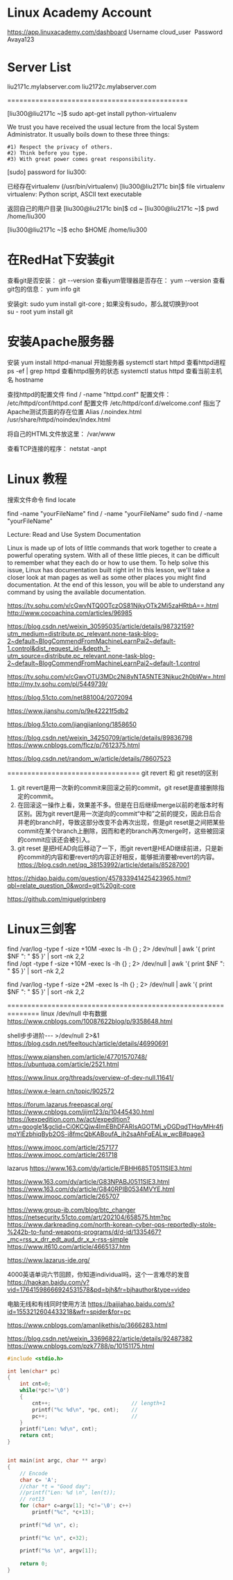 
Linux Academy Account
=======================================================

https://app.linuxacademy.com/dashboard
Username	cloud_user 
Password	Avaya123

Server List
===============

liu2171c.mylabserver.com
liu2172c.mylabserver.com



=============================================


[liu300@liu2171c ~]$ sudo apt-get install python-virtualenv

We trust you have received the usual lecture from the local System
Administrator. It usually boils down to these three things:

    #1) Respect the privacy of others.
    #2) Think before you type.
    #3) With great power comes great responsibility.

[sudo] password for liu300:



已经存在virtualenv (/usr/bin/virtualenv)
[liu300@liu2171c bin]$ file virtualenv
virtualenv: Python script, ASCII text executable





返回自己的用户目录
[liu300@liu2171c bin]$ cd ~
[liu300@liu2171c ~]$ pwd
/home/liu300



[liu300@liu2171c ~]$ echo $HOME
/home/liu300



在RedHat下安装git
======================================

查看git是否安装： git --version
查看yum管理器是否存在： yum --version
查看git包的信息： yum info git

安装git: sudo yum install git-core     ; 如果没有sudo，那么就切换到root   
su - root
yum install git   


安装Apache服务器
====================
安装 yum install httpd-manual
开始服务器 systemctl start httpd
查看httpd进程   ps -ef | grep httpd
查看httpd服务的状态  systemctl status httpd
查看当前主机名 hostname

查找httpd的配置文件 find / -name "httpd.conf"
配置文件： /etc/httpd/conf/httpd.conf
配置文件 /etc/httpd/conf.d/welcome.conf 指出了Apache测试页面的存在位置
Alias /.noindex.html /usr/share/httpd/noindex/index.html

将自己的HTML文件放这里： /var/www



查看TCP连接的程序： netstat -anpt

Linux 教程
===============================================

搜索文件命令
find 
locate 

find -name "yourFileName"
find / -name "yourFileName"
sudo find / -name "yourFileName"







Lecture: Read and Use System Documentation


Linux is made up of lots of little commands that work together to create a powerful operating system. With all of these little pieces, it can be difficult to remember what they each do or how to use them. To help solve this issue, Linux has documentation built right in! In this lesson, we'll take a closer look at man pages as well as some other places you might find documentation. At the end of this lesson, you will be able to understand any command by using the available documentation.


https://tv.sohu.com/v/cGwvNTQ0OTczOS81NjkyOTk2Mi5zaHRtbA==.html
http://www.cocoachina.com/articles/96985

https://blog.csdn.net/weixin_30595035/article/details/98732159?utm_medium=distribute.pc_relevant.none-task-blog-2~default~BlogCommendFromMachineLearnPai2~default-1.control&dist_request_id=&depth_1-utm_source=distribute.pc_relevant.none-task-blog-2~default~BlogCommendFromMachineLearnPai2~default-1.control

https://tv.sohu.com/v/cGwvOTU3MDc2Ni8yNTA5NTE3Njkuc2h0bWw=.html
http://my.tv.sohu.com/pl/5449739/

https://blog.51cto.com/net881004/2072094

https://www.jianshu.com/p/9e42221f5db2

https://blog.51cto.com/jiangjianlong/1858650

https://blog.csdn.net/weixin_34250709/article/details/89836798
https://www.cnblogs.com/flcz/p/7612375.html

https://blog.csdn.net/random_w/article/details/78607523

=================================
git revert 和 git reset的区别
1. git revert是用一次新的commit来回滚之前的commit，git reset是直接删除指定的commit。
2. 在回滚这一操作上看，效果差不多。但是在日后继续merge以前的老版本时有区别。因为git revert是用一次逆向的commit“中和”之前的提交，因此日后合并老的branch时，导致这部分改变不会再次出现，但是git reset是之间把某些commit在某个branch上删除，因而和老的branch再次merge时，这些被回滚的commit应该还会被引入。
3. git reset 是把HEAD向后移动了一下，而git revert是HEAD继续前进，只是新的commit的内容和要revert的内容正好相反，能够抵消要被revert的内容。
https://blog.csdn.net/qq_38153992/article/details/85287001

https://zhidao.baidu.com/question/457833941425423965.html?qbl=relate_question_0&word=git%20git-core



https://github.com/miguelgrinberg



Linux三剑客
=========


find /var/log -type f -size +10M -exec ls -lh {} \; 2> /dev/null | awk '{ print $NF ": " $5 }' | sort -nk 2,2    
find /opt     -type f -size +10M -exec ls -lh {} \; 2> /dev/null | awk '{ print $NF ": " $5 }' | sort -nk 2,2      

find /var/log -type f -size +2M -exec ls -lh {} \; 2> /dev/null | awk '{ print $NF ": " $5 }' | sort -nk 2,2


==============================================================
linux /dev/null 中有数据
https://www.cnblogs.com/10087622blog/p/9358648.html




shell步步进阶--- >/dev/null 2>&1
https://blog.csdn.net/feeltouch/article/details/46990691


https://www.pianshen.com/article/47701570748/
https://ubuntuqa.com/article/2521.html

https://www.linux.org/threads/overview-of-dev-null.11641/


https://www.e-learn.cn/topic/902572

https://forum.lazarus.freepascal.org/
https://www.cnblogs.com/jijm123/p/10445430.html
https://kexpedition.com.tw/act/expedition?utm=google1&gclid=Cj0KCQjw4ImEBhDFARIsAGOTMj_yDGDqdTHqyMHr4fjmqYlEzbhiqByb2OS-i8fmcQbKABoufA_jh2saAhFqEALw_wcB#page3

https://www.imooc.com/article/257177
https://www.imooc.com/article/261718

lazarus
https://www.163.com/dy/article/FBHH685T0511SIE3.html

https://www.163.com/dy/article/G83NPABJ0511SIE3.html
https://www.163.com/dy/article/G840RPIB0534MVYE.html
https://www.imooc.com/article/265707

https://www.group-ib.com/blog/btc_changer
https://netsecurity.51cto.com/art/202104/658575.htm?pc
https://www.darkreading.com/north-korean-cyber-ops-reportedly-stole-%242b-to-fund-weapons-programs/d/d-id/1335467?_mc=rss_x_drr_edt_aud_dr_x_x-rss-simple
https://www.it610.com/article/4665137.htm


https://www.lazarus-ide.org/



4000英语单词六节回顾，你知道individual吗，这个一言难尽的发音
https://haokan.baidu.com/v?vid=17641598666924531578&pd=bjh&fr=bjhauthor&type=video






电脑无线和有线同时使用方法
https://baijiahao.baidu.com/s?id=1553212604433218&wfr=spider&for=pc


https://www.cnblogs.com/amanlikethis/p/3666283.html




https://blog.csdn.net/weixin_33696822/article/details/92487382
https://www.cnblogs.com/pzk7788/p/10151175.html


```C++
#include <stdio.h>

int len(char* pc)
{
	int cnt=0;
	while(*pc!='\0')
	{
		cnt++;							// length+1
		printf("%c %d\n", *pc, cnt);	// 
		pc++;							// 
	}
	printf("Len: %d\n", cnt);
	return cnt;
}


int main(int argc, char ** argv)
{
	// Encode
	char c= 'A';
	//char *t = "Good day";
	//printf("Len: %d \n", len(t));
	// rot13
	for (char* c=argv[1]; *c!='\0'; c++)
		printf("%c", *c+13);
	
	printf("%d \n", c);
	
	printf("%c \n", c+32);
	
	printf("%s \n", argv[1]);
	
	return 0;
}
```
